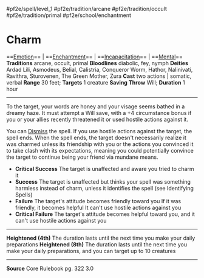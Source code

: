 #pf2e/spell/level_1 #pf2e/tradition/arcane #pf2e/tradition/occult #pf2e/tradition/primal #pf2e/school/enchantment 
# Charm
==[Emotion](Emotion.md)== | ==[Enchantment](Enchantment.md)== | ==[Incapacitation](Incapacitation.md)== | ==[Mental](Mental.md)==
**Traditions** arcane, occult, primal
**Bloodlines** diabolic, fey, nymph
**Deities** Ardad Lili, Asmodeus, Belial, Calistria, Conqueror Worm, Hathor, Nalinivati, Ravithra, Sturovenen, The Green Mother, Zura
**Cast** two actions | somatic, verbal
**Range** 30 feet; **Targets** 1 creature
**Saving Throw** Will; **Duration** 1 hour

---
To the target, your words are honey and your visage seems bathed in a dreamy haze. It must attempt a Will save, with a +4 circumstance bonus if you or your allies recently threatened it or used hostile actions against it.

You can [Dismiss](Dismiss.md) the spell. If you use hostile actions against the target, the spell ends. When the spell ends, the target doesn't necessarily realize it was charmed unless its friendship with you or the actions you convinced it to take clash with its expectations, meaning you could potentially convince the target to continue being your friend via mundane means.

- **Critical Success** The target is unaffected and aware you tried to charm it
- **Success** The target is unaffected but thinks your spell was something harmless instead of charm, unless it identifies the spell (see Identifying Spells)
- **Failure** The target's attitude becomes friendly toward you If it was friendly, it becomes helpful It can't use hostile actions against you
- **Critical Failure** The target's attitude becomes helpful toward you, and it can't use hostile actions against you

---
**Heightened (4th)** The duration lasts until the next time you make your daily preparations
**Heightened (8th)** The duration lasts until the next time you make your daily preparations, and you can target up to 10 creatures

---
**Source** Core Rulebook pg. 322 3.0